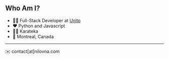 ## Who Am I?

- 👩‍💻 Full-Stack Developer at [Unito](https://unito.io)
- ❤️ Python and Javascript
- 🤜🏼 Karateka
- 📍 Montreal, Canada

-------

✉️ contact[at]nilovna.com
